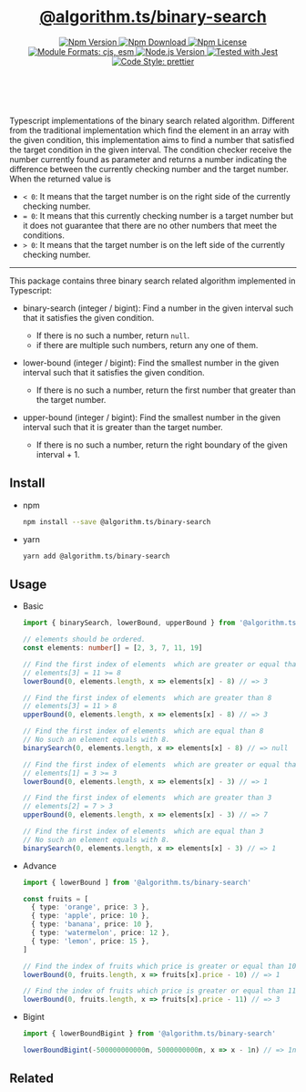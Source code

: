 <header>
  <h1 align="center">
    <a href="https://github.com/guanghechen/algorithm.ts/tree/@algorithm.ts/binary-search@4.0.2/packages/binary-search#readme">@algorithm.ts/binary-search</a>
  </h1>
  <div align="center">
    <a href="https://www.npmjs.com/package/@algorithm.ts/binary-search">
      <img
        alt="Npm Version"
        src="https://img.shields.io/npm/v/@algorithm.ts/binary-search.svg"
      />
    </a>
    <a href="https://www.npmjs.com/package/@algorithm.ts/binary-search">
      <img
        alt="Npm Download"
        src="https://img.shields.io/npm/dm/@algorithm.ts/binary-search.svg"
      />
    </a>
    <a href="https://www.npmjs.com/package/@algorithm.ts/binary-search">
      <img
        alt="Npm License"
        src="https://img.shields.io/npm/l/@algorithm.ts/binary-search.svg"
      />
    </a>
    <a href="#install">
      <img
        alt="Module Formats: cjs, esm"
        src="https://img.shields.io/badge/module_formats-cjs%2C%20esm-green.svg"
      />
    </a>
    <a href="https://github.com/nodejs/node">
      <img
        alt="Node.js Version"
        src="https://img.shields.io/node/v/@algorithm.ts/binary-search"
      />
    </a>
    <a href="https://github.com/facebook/jest">
      <img
        alt="Tested with Jest"
        src="https://img.shields.io/badge/tested_with-jest-9c465e.svg"
      />
    </a>
    <a href="https://github.com/prettier/prettier">
      <img
        alt="Code Style: prettier"
        src="https://img.shields.io/badge/code_style-prettier-ff69b4.svg?style=flat-square"
      />
    </a>
  </div>
</header>
<br/>

Typescript implementations of the binary search related algorithm. Different from the traditional
implementation which find the element in an array with the given condition, this implementation aims
to find a number that satisfied the target condition in the given interval. The condition checker
receive the number currently found as parameter and returns a number indicating the difference
between the currently checking number and the target number. When the returned value is

- `< 0`: It means that the target number is on the right side of the currently checking number.
- `= 0`: It means that this currently checking number is a target number but it does not guarantee
  that there are no other numbers that meet the conditions.
- `> 0`: It means that the target number is on the left side of the currently checking number.

---

This package contains three binary search related algorithm implemented in Typescript:

- binary-search (integer / bigint): Find a number in the given interval such that it satisfies the
  given condition.

  - If there is no such a number, return `null`.
  - if there are multiple such numbers, return any one of them.

- lower-bound (integer / bigint): Find the smallest number in the given interval such that it
  satisfies the given condition.

  - If there is no such a number, return the first number that greater than the target number.

- upper-bound (integer / bigint): Find the smallest number in the given interval such that it is
  greater than the target number.

  - If there is no such a number, return the right boundary of the given interval + 1.

## Install

- npm

  ```bash
  npm install --save @algorithm.ts/binary-search
  ```

- yarn

  ```bash
  yarn add @algorithm.ts/binary-search
  ```

## Usage

- Basic

  ```typescript
  import { binarySearch, lowerBound, upperBound } from '@algorithm.ts/binary-search'

  // elements should be ordered.
  const elements: number[] = [2, 3, 7, 11, 19]

  // Find the first index of elements  which are greater or equal than 8
  // elements[3] = 11 >= 8
  lowerBound(0, elements.length, x => elements[x] - 8) // => 3

  // Find the first index of elements  which are greater than 8
  // elements[3] = 11 > 8
  upperBound(0, elements.length, x => elements[x] - 8) // => 3

  // Find the first index of elements  which are equal than 8
  // No such an element equals with 8.
  binarySearch(0, elements.length, x => elements[x] - 8) // => null

  // Find the first index of elements  which are greater or equal than 3
  // elements[1] = 3 >= 3
  lowerBound(0, elements.length, x => elements[x] - 3) // => 1

  // Find the first index of elements  which are greater than 3
  // elements[2] = 7 > 3
  upperBound(0, elements.length, x => elements[x] - 3) // => 7

  // Find the first index of elements  which are equal than 3
  // No such an element equals with 8.
  binarySearch(0, elements.length, x => elements[x] - 3) // => 1
  ```

- Advance

  ```typescript
  import { lowerBound ] from '@algorithm.ts/binary-search'

  const fruits = [
    { type: 'orange', price: 3 },
    { type: 'apple', price: 10 },
    { type: 'banana', price: 10 },
    { type: 'watermelon', price: 12 },
    { type: 'lemon', price: 15 },
  ]

  // Find the index of fruits which price is greater or equal than 10
  lowerBound(0, fruits.length, x => fruits[x].price - 10) // => 1

  // Find the index of fruits which price is greater or equal than 11
  lowerBound(0, fruits.length, x => fruits[x].price - 11) // => 3
  ```

- Bigint

  ```typescript
  import { lowerBoundBigint } from '@algorithm.ts/binary-search'

  lowerBoundBigint(-500000000000n, 5000000000n, x => x - 1n) // => 1n
  ```

## Related

[homepage]:
  https://github.com/guanghechen/algorithm.ts/tree/@algorithm.ts/binary-search@4.0.2/packages/binary-search#readme
